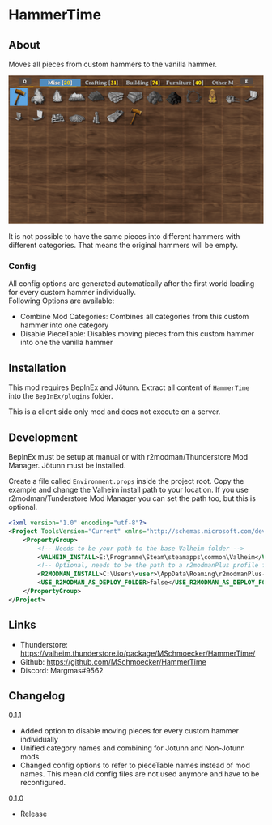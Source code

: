 # HammerTime

## About
Moves all pieces from custom hammers to the vanilla hammer.

![hammertime](https://raw.githubusercontent.com/MSchmoecker/HammerTime/master/Docs/HammerTimePreview.gif)

It is not possible to have the same pieces into different hammers with different categories.
That means the original hammers will be empty.


### Config
All config options are generated automatically after the first world loading for every custom hammer individually.\
Following Options are available:
- Combine Mod Categories: Combines all categories from this custom hammer into one category
- Disable PieceTable: Disables moving pieces from this custom hammer into one the vanilla hammer


## Installation
This mod requires BepInEx and Jötunn.
Extract all content of `HammerTime` into the `BepInEx/plugins` folder.

This is a client side only mod and does not execute on a server.


## Development
BepInEx must be setup at manual or with r2modman/Thunderstore Mod Manager.
Jötunn must be installed.

Create a file called `Environment.props` inside the project root.
Copy the example and change the Valheim install path to your location.
If you use r2modman/Tunderstore Mod Manager you can set the path too, but this is optional.


```xml
<?xml version="1.0" encoding="utf-8"?>
<Project ToolsVersion="Current" xmlns="http://schemas.microsoft.com/developer/msbuild/2003">
    <PropertyGroup>
        <!-- Needs to be your path to the base Valheim folder -->
        <VALHEIM_INSTALL>E:\Programme\Steam\steamapps\common\Valheim</VALHEIM_INSTALL>
        <!-- Optional, needs to be the path to a r2modmanPlus profile folder -->
        <R2MODMAN_INSTALL>C:\Users\<user>\AppData\Roaming\r2modmanPlus-local\Valheim\profiles\Develop</R2MODMAN_INSTALL>
        <USE_R2MODMAN_AS_DEPLOY_FOLDER>false</USE_R2MODMAN_AS_DEPLOY_FOLDER>
    </PropertyGroup>
</Project>
```

## Links
- Thunderstore: https://valheim.thunderstore.io/package/MSchmoecker/HammerTime/
- Github: https://github.com/MSchmoecker/HammerTime
- Discord: Margmas#9562


## Changelog
0.1.1
- Added option to disable moving pieces for every custom hammer individually
- Unified category names and combining for Jotunn and Non-Jotunn mods
- Changed config options to refer to pieceTable names instead of mod names.
  This mean old config files are not used anymore and have to be reconfigured.

0.1.0
- Release
